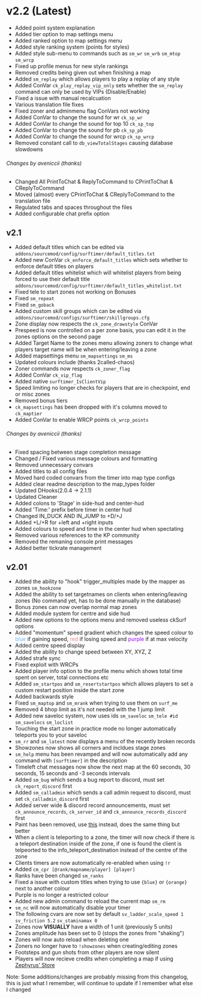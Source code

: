 # v2.2 (Latest)
* Added point system explanation
* Added tier option to map settings menu
* Added ranked option to map settings menu
* Added style ranking system (points for styles)
* Added style sub-menu to commands such as `sm_wr` `sm_wrb` `sm_mtop` `sm_wrcp`
* Fixed up profile menus for new style rankings
* Removed credits being given out when finishing a map
* Added `sm_replay` which allows players to play a replay of any style
* Added ConVar `ck_play_replay_vip_only` sets whether the `sm_replay` command can only be used by VIPs (Disable/Enable)
* Fixed a issue with manual recalcuation
* Various translation file fixes
* Fixed zoner and adminmenu flag ConVars not working
* Added ConVar to change the sound for wr `ck_sp_wr`
* Added ConVar to change the sound for top 10 `ck_sp_top`
* Added ConVar to change the sound for pb `ck_sp_pb`
* Added ConVar to change the sound for wrcp `ck_sp_wrcp`
* Removed constant call to `db_viewTotalStages` causing database slowdowns
###### Changes by aveniccii (thanks)
* Changed All PrintToChat & ReplyToCommand to CPrintToChat & CReplyToCommand
* Moved (almost) every CPrintToChat & CReplyToCommand to the translation file
* Regulated tabs and spaces throughout the files
* Added configurable chat prefix option
## v2.1
* Added default titles which can be edited via `addons/sourcemod/config/surftimer/default_titles.txt`
* Added new ConVar `ck_enforce_default_titles` which sets whether to enforce default titles on players
* Added default titles whitelist which will whitelist players from being forced to use their default title `addons/sourcemod/config/surftimer/default_titles_whitelist.txt`
* Fixed tele to start zones not working on Bonuses
* Fixed `sm_repeat`
* Fixed `sm_goback`
* Added custom skill groups which can be edited via `addons/sourcemod/configs/surftimer/skillgroups.cfg`
* Zone display now respects the `ck_zone_drawstyle` ConVar
* Prespeed is now controlled on a per zone basis, you can edit it in the zones options on the second page
* Added Target Name to the zones menu allowing zoners to change what players target name will be when entering/leaving a zone
* Added mapsettings menu `sm_mapsettings` `sm_ms`
* Updated colours include (thanks 2called-chaos)
* Zoner commands now respects `ck_zoner_flag`
* Added ConVar `ck_vip_flag`
* Added native `surftimer_IsClientVip`
* Speed limiting no longer checks for players that are in checkpoint, end or misc zones
* Removed bonus tiers
* `ck_mapsettings` has been dropped with it's columns moved to `ck_maptier`
* Added ConVar to enable WRCP points `ck_wrcp_points` 

###### Changes by aveniccii (thanks)
* Fixed spacing between stage completion message
* Changed / Fixed various message colours and formatting
* Removed unnecessary convars
* Added titles to all config files
* Moved hard coded convars from the timer into map type configs
* Added clear readme description to the map_types folder
* Updated DHooks(2.0.4 -> 2.1.1)
* Updated Cleaner
* Added colons to 'Stage' in side-hud and center-hud
* Added 'Time:' prefix before timer in center hud
* Changed IN_DUCK AND IN_JUMP to +D/+J
* Added +L/+R for +left and +right inputs
* Added colours to speed and time in the center hud when spectating
* Removed various references to the KP community
* Removed the remaning console print messages
* Added better tickrate management

## v2.01

* Added the ability to "hook" trigger_multiples made by the mapper as zones `sm_hookzone`
* Added the ability to set targetnames on clients when entering/leaving zones (No command yet, has to be done manually in the database)
* Bonus zones can now overlap normal map zones
* Added module system for centre and side hud
* Added new options to the options menu and removed useless ckSurf options
* Added "momentum" speed gradient which changes the speed colour to <span style="color: #66bbff;">blue</span> if gaining speed, <span style="color: #ff7d7d;">red</span> if losing speed and <span style="color: #a300ff">purple</span> if at max velocity
* Added centre speed display
* Added the ability to change speed between XY, XYZ, Z
* Added strafe sync
* Fixed exploit with WRCPs
* Added player info option to the profile menu which shows total time spent on server, total connections etc
* Added `sm_startpos` and `sm_resertstartpos` which allows players to set a custom restart position inside the start zone
* Added backwards style
* Fixed `sm_maptop` and `sm_mrank` when trying to use them on `surf_me`
* Removed 4 bhop limit as it's not needed with the 1 jump limit
* Added new saveloc system, now uses ids `sm_saveloc` `sm_tele #id` `sm_savelocs` `sm_loclist`
* Touching the start zone in practice mode no longer automatically teleports you to your saveloc
* `sm_rr` and `sm_latest` now displays a menu of the recently broken records
* Showzones now shows all corners and incldues stage zones
* `sm_help` menu has been revamped and will now automatically add any command with `[surftimer]` in the description
* Timeleft chat messages now show the next map at the 60 seconds, 30 seconds, 15 seconds and -3 seconds intervals
* Added `sm_bug` which sends a bug report to discord, must set `ck_report_discord` first
* Added `sm_calladmin` which sends a call admin request to discord, must set `ck_calladmin_discord` first
* Added server wide & discord record announcements, must set `ck_announce_records`, `ck_server_id` and `ck_announce_records_discord` first
* Paint has been removed, use <a href="https://forums.alliedmods.net/showthread.php?t=300382&highlight=paint">this</a> instead, does the same thing but better
* When a client is teleporting to a zone, the timer will now check if there is a teleport destination inside of the zone, if one is found the client is telpeorted to the info_teleport_destination instead of the centre of the zone
* Clients timers are now automatically re-enabled when using `!r`
* Added `cm_cpr [@rank/mapname/player] [player]`
* Ranks have been changed `sm_ranks`
* Fixed a issue with custom titles when trying to use `{blue}` or `{orange}` next to another colour
* Purple is no longer a restricted colour
* Added new admin command to reload the current map `sm_rm`
* `sm_nc` will now automatically disable your timer
* The following cvars are now set by default `sv_ladder_scale_speed 1` `sv_friction 5.2` `sv_staminamax 0`
* Zones now **VISUALLY** have a width of 1 unit (previously 5 units)
* Zones amplitude has been set to 0 (stops the zones from "shaking")
* Zones will now auto reload when deleting one
* Zoners no longer have to `!showzones` when creating/editing zones
* Footsteps and gun shots from other players are now silent
* Players will now recieve credits when completing a map if using <a href="https://forums.alliedmods.net/showthread.php?t=276677"> Zephyrus' Store</a>

Note: Some additions/changes are probably missing from this changelog, this is just what I remember, will continue to update if I remember what else I changed
